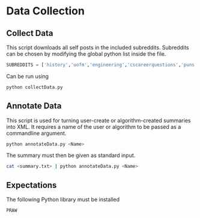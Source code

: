 # Data Collection

## Collect Data
This script downloads all self posts in the included subreddits. Subreddits can be chosen by modifying the global python list inside the file.
``` Python
SUBREDDITS = ['history','uofm','engineering','cscareerquestions','puns']
```
Can be run using
``` Bash
python collectData.py
```

## Annotate Data
This script is used for turning user-create or algorithm-created summaries into XML. It requires a name of the user or algorithm to be passed as a commandline argument. 
``` Bash
python annotateData.py <Name>
```
The summary must then be given as standard input. 
``` Bash
cat <summary.txt> | python annotateData.py <Name>
```

## Expectations
The following Python library must be installed
``` Bash
PRAW
```
